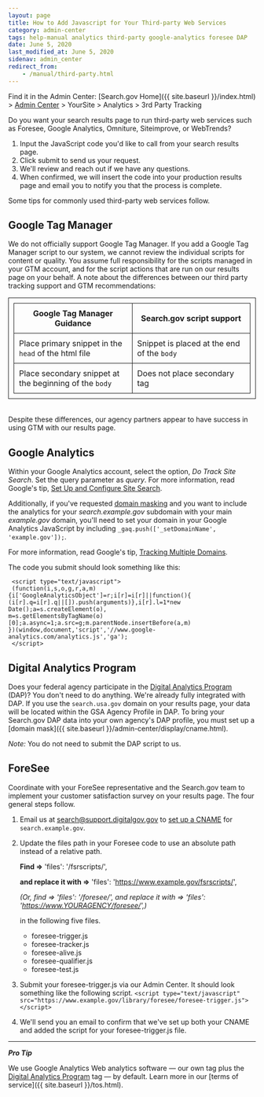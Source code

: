 ```yaml
---
layout: page
title: How to Add Javascript for Your Third-party Web Services
category: admin-center
tags: help-manual analytics third-party google-analytics foresee DAP
date: June 5, 2020
last_modified_at: June 5, 2020
sidenav: admin_center
redirect_from:
    - /manual/third-party.html
---
```


Find it in the Admin Center: [Search.gov Home]({{ site.baseurl }}/index.html) > [Admin Center](https://search.usa.gov/sites/) > YourSite > Analytics > 3rd Party Tracking

Do you want your search results page to run third-party web services such as Foresee, Google Analytics, Omniture, Siteimprove, or WebTrends?

1. Input the JavaScript code you'd like to call from your search results page. 
1. Click submit to send us your request. 
1. We'll review and reach out if we have any questions.
1. When confirmed, we will insert the code into your production results page and email you to notify you that the process is complete.

Some tips for commonly used third-party web services follow.

## Google Tag Manager

We do not officially support Google Tag Manager. If you add a Google Tag Manager script to our system, we cannot review the individual scripts for content or quality. You assume full responsibility for the scripts managed in your GTM account, and for the script actions that are run on our results page on your behalf. A note about the differences between our third party tracking support and GTM recommendations:

<table style="border:1px solid;padding:10px;float:middle">
  <tr><th style="border:1px solid;padding:10px;width:50%;">Google Tag Manager Guidance</th><th style="border:1px solid;padding:10px;width:50%;">Search.gov script support</th></tr>
  <tr><td style="border:1px solid;padding:10px;width:50%;">Place primary snippet in the <code>head</code> of the html file</td><td style="border:1px solid;padding:10px;width:50%;">Snippet is placed at the end of the <code>body</code></td></tr>
  <tr><td style="border:1px solid;padding:10px;width:50%;">Place secondary snippet at the beginning of the <code>body</code></td><td style="border:1px solid;padding:10px;width:50%;">Does not place secondary tag</td></tr>
</table>
<br />
Despite these differences, our agency partners appear to have success in using GTM with our results page.

## Google Analytics

Within your Google Analytics account, select the option, *Do Track Site Search*. Set the query parameter as *query*. For more information, read Google's tip, [Set Up and Configure Site Search](https://support.google.com/analytics/answer/1012264?hl=en&ref_topic=1031951).

Additionally, if you've requested [domain masking](cname.html) and you want to include the analytics for your *search.example.gov* subdomain with your main *example.gov* domain, you'll need to set your domain in your Google Analytics JavaScript by including `_gaq.push(['_setDomainName', 'example.gov']);`.

For more information, read Google's tip, [Tracking Multiple Domains](https://developers.google.com/analytics/devguides/collection/gajs/gaTrackingSite).

The code you submit should look something like this:

     <script type="text/javascript">
     (function(i,s,o,g,r,a,m){i['GoogleAnalyticsObject']=r;i[r]=i[r]||function(){
    (i[r].q=i[r].q||[]).push(arguments)},i[r].l=1*new Date();a=s.createElement(o),
    m=s.getElementsByTagName(o)[0];a.async=1;a.src=g;m.parentNode.insertBefore(a,m)
    })(window,document,'script','//www.google-analytics.com/analytics.js','ga');
     </script>
     
## Digital Analytics Program

Does your federal agency participate in the [Digital Analytics Program](https://digitalgov.gov/services/dap/) (DAP)?  You don't need to do anything. We're already fully integrated with DAP. If you use the `search.usa.gov` domain on your results page, your data will be located within the GSA Agency Profile in DAP. To bring your Search.gov DAP data into your own agency's DAP profile, you must set up a [domain mask]({{ site.baseurl }}/admin-center/display/cname.html).

*Note:* You do not need to submit the DAP script to us.

## ForeSee

Coordinate with your ForeSee representative and the Search.gov team to implement your customer satisfaction survey on your results page. The four general steps follow.

1. Email us at <search@support.digitalgov.gov> to [set up a CNAME](cname.html) for `search.example.gov`.

1. Update the files path in your Foresee code to use an absolute path instead of a relative path. 

    **Find =>** 'files': '/fsrscripts/',  

    **and replace it with =>** 'files': 'https://www.example.gov/fsrscripts/',  

    *(Or, find => 'files': '/foresee/', and replace it with => 'files': 'https://www.YOURAGENCY/foresee/',)*

    in the following five files.

    * foresee-trigger.js  
    * foresee-tracker.js  
    * foresee-alive.js  
    * foresee-qualifier.js  
    * foresee-test.js

1. Submit your foresee-trigger.js via our Admin Center. It should look something like the following script. `<script type="text/javascript" src="https://www.example.gov/library/foresee/foresee-trigger.js"></script>`

1. We'll send you an email to confirm that we've set up both your CNAME and added the script for your foresee-trigger.js file.

---

***Pro Tip*** 

We use Google Analytics Web analytics software &mdash; our own tag plus the [Digital Analytics Program](https://digitalgov.gov/services/dap/) tag &mdash; by default. Learn more in our [terms of service]({{ site.baseurl }}/tos.html).
